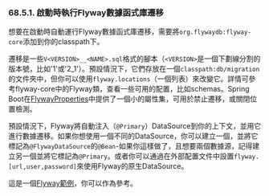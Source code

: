 ### 68.5.1. 啟動時執行Flyway數據函式庫遷移

想要在啟動時自動運行Flyway數據函式庫遷移，需要將`org.flywaydb:flyway-core`添加到你的classpath下。

遷移是一些`V<VERSION>__<NAME>.sql`格式的腳本（`<VERSION>`是一個下劃線分割的版本號，比如'1'或'2_1'）。預設情況下，它們存放在一個`classpath:db/migration`的文件夾中，但你可以使用`flyway.locations`（一個列表）來改變它。詳情可參考flyway-core中的Flyway類，查看一些可用的配置，比如schemas。Spring Boot在[FlywayProperties](http://github.com/spring-projects/spring-boot/tree/master/spring-boot-autoconfigure/src/main/java/org/springframework/boot/autoconfigure/flyway/FlywayProperties.java)中提供了一個小的屬性集，可用於禁止遷移，或關閉位置檢測。

預設情況下，Flyway將自動注入（`@Primary`）DataSource到你的上下文，並用它進行數據遷移。如果你想使用一個不同的DataSource，你可以建立一個，並將它標記為`@FlywayDataSource`的`@Bean`-如果你這樣做了，且想要兩個數據源，記得建立另一個並將它標記為`@Primary`。或者你可以通過在外部配置文件中設置`flyway.[url,user,password]`來使用Flyway的原生DataSource。

這是一個[Flyway範例](http://github.com/spring-projects/spring-boot/tree/master/spring-boot-samples/spring-boot-sample-flyway)，你可以作為參考。
